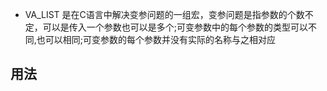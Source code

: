 -   VA_LIST 是在C语言中解决变参问题的一组宏，变参问题是指参数的个数不定，可以是传入一个参数也可以是多个;可变参数中的每个参数的类型可以不同,也可以相同;可变参数的每个参数并没有实际的名称与之相对应


## 用法